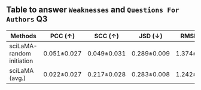 ## Table to answer `Weaknesses` and `Questions For Authors` Q3
|Methods| PCC (↑) | SCC (↑) | JSD (↓) | RMSE (↓) |
| ------------- | ------------- | ------------- | ------------- | ------------- | 
| sciLaMA-random initiation| 0.051±0.027 | 0.049±0.031 | 0.289±0.009 | 1.374±0.020 |
| sciLaMA (avg.)	|0.022±0.027|	0.217±0.028	|0.283±0.008|	1.242±0.022


